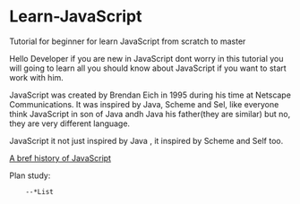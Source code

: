 # Learn-JavaScript
Tutorial for beginner for learn JavaScript from scratch to master


Hello Developer if you are new in JavaScript dont worry in this tutorial you will going to learn all you should know about JavaScript if you want to start work with him.


 JavaScript was created by Brendan Eich in 1995 during his time at Netscape Communications. It was inspired by Java, Scheme and Sel, like everyone think JavaScript in son of Java andh Java his father(they are similar) but no, they are very different language.
 
 JavaScript it not just inspired by Java , it inspired by Scheme and Self  too.
 
 
 [A bref history of JavaScript](https://medium.com/@benastontweet/lesson-1a-the-history-of-javascript-8c1ce3bffb17)
 
 
   Plan study:
   
        --*List 
 
